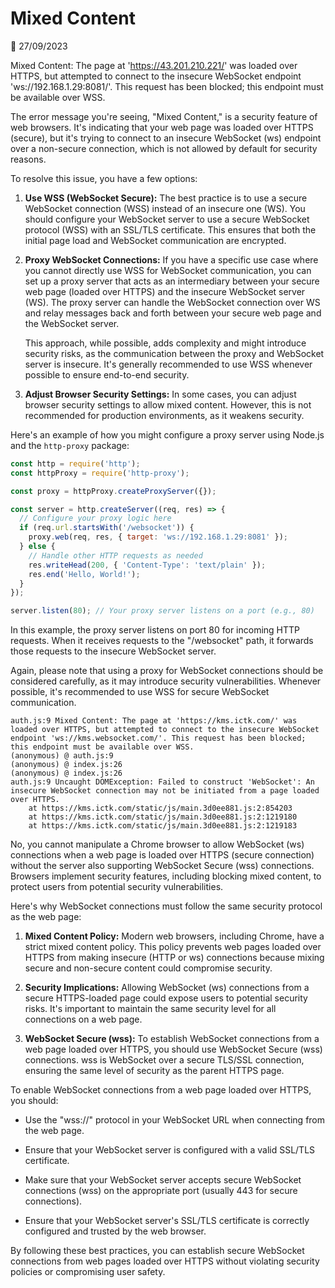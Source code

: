 # Mixed Content

📅 27/09/2023

Mixed Content: The page at 'https://43.201.210.221/' was loaded over HTTPS, but attempted to connect to the insecure WebSocket endpoint 'ws://192.168.1.29:8081/'. This request has been blocked; this endpoint must be available over WSS.

The error message you're seeing, "Mixed Content," is a security feature of web browsers. It's indicating that your web page was loaded over HTTPS (secure), but it's trying to connect to an insecure WebSocket (ws) endpoint over a non-secure connection, which is not allowed by default for security reasons.

To resolve this issue, you have a few options:

1. **Use WSS (WebSocket Secure):** The best practice is to use a secure WebSocket connection (WSS) instead of an insecure one (WS). You should configure your WebSocket server to use a secure WebSocket protocol (WSS) with an SSL/TLS certificate. This ensures that both the initial page load and WebSocket communication are encrypted.

2. **Proxy WebSocket Connections:** If you have a specific use case where you cannot directly use WSS for WebSocket communication, you can set up a proxy server that acts as an intermediary between your secure web page (loaded over HTTPS) and the insecure WebSocket server (WS). The proxy server can handle the WebSocket connection over WS and relay messages back and forth between your secure web page and the WebSocket server.

   This approach, while possible, adds complexity and might introduce security risks, as the communication between the proxy and WebSocket server is insecure. It's generally recommended to use WSS whenever possible to ensure end-to-end security.

3. **Adjust Browser Security Settings:** In some cases, you can adjust browser security settings to allow mixed content. However, this is not recommended for production environments, as it weakens security.

Here's an example of how you might configure a proxy server using Node.js and the `http-proxy` package:

```javascript
const http = require('http');
const httpProxy = require('http-proxy');

const proxy = httpProxy.createProxyServer({});

const server = http.createServer((req, res) => {
  // Configure your proxy logic here
  if (req.url.startsWith('/websocket')) {
    proxy.web(req, res, { target: 'ws://192.168.1.29:8081' });
  } else {
    // Handle other HTTP requests as needed
    res.writeHead(200, { 'Content-Type': 'text/plain' });
    res.end('Hello, World!');
  }
});

server.listen(80); // Your proxy server listens on a port (e.g., 80)
```

In this example, the proxy server listens on port 80 for incoming HTTP requests. When it receives requests to the "/websocket" path, it forwards those requests to the insecure WebSocket server.

Again, please note that using a proxy for WebSocket connections should be considered carefully, as it may introduce security vulnerabilities. Whenever possible, it's recommended to use WSS for secure WebSocket communication.


```
auth.js:9 Mixed Content: The page at 'https://kms.ictk.com/' was loaded over HTTPS, but attempted to connect to the insecure WebSocket endpoint 'ws://kms.websocket.com/'. This request has been blocked; this endpoint must be available over WSS.
(anonymous) @ auth.js:9
(anonymous) @ index.js:26
(anonymous) @ index.js:26
auth.js:9 Uncaught DOMException: Failed to construct 'WebSocket': An insecure WebSocket connection may not be initiated from a page loaded over HTTPS.
    at https://kms.ictk.com/static/js/main.3d0ee881.js:2:854203
    at https://kms.ictk.com/static/js/main.3d0ee881.js:2:1219180
    at https://kms.ictk.com/static/js/main.3d0ee881.js:2:1219183

```


No, you cannot manipulate a Chrome browser to allow WebSocket (ws) connections when a web page is loaded over HTTPS (secure connection) without the server also supporting WebSocket Secure (wss) connections. Browsers implement security features, including blocking mixed content, to protect users from potential security vulnerabilities.

Here's why WebSocket connections must follow the same security protocol as the web page:

1. **Mixed Content Policy:** Modern web browsers, including Chrome, have a strict mixed content policy. This policy prevents web pages loaded over HTTPS from making insecure (HTTP or ws) connections because mixing secure and non-secure content could compromise security.

2. **Security Implications:** Allowing WebSocket (ws) connections from a secure HTTPS-loaded page could expose users to potential security risks. It's important to maintain the same security level for all connections on a web page.

3. **WebSocket Secure (wss):** To establish WebSocket connections from a web page loaded over HTTPS, you should use WebSocket Secure (wss) connections. wss is WebSocket over a secure TLS/SSL connection, ensuring the same level of security as the parent HTTPS page.

To enable WebSocket connections from a web page loaded over HTTPS, you should:

- Use the "wss://" protocol in your WebSocket URL when connecting from the web page.

- Ensure that your WebSocket server is configured with a valid SSL/TLS certificate.

- Make sure that your WebSocket server accepts secure WebSocket connections (wss) on the appropriate port (usually 443 for secure connections).

- Ensure that your WebSocket server's SSL/TLS certificate is correctly configured and trusted by the web browser.

By following these best practices, you can establish secure WebSocket connections from web pages loaded over HTTPS without violating security policies or compromising user safety.